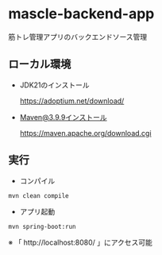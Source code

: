 # mascle-backend-app
筋トレ管理アプリのバックエンドソース管理

## ローカル環境

- JDK21のインストール

  https://adoptium.net/download/

- Maven@3.9.9インストール

  https://maven.apache.org/download.cgi

## 実行

- コンパイル

```.shell
mvn clean compile
```

- アプリ起動
```.shell
mvn spring-boot:run
```
※ 「 http://localhost:8080/ 」にアクセス可能
